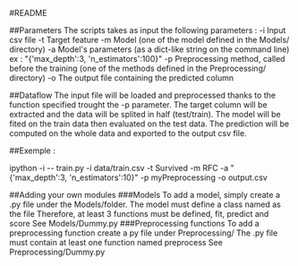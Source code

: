 #README


##Parameters
The scripts takes as input the following parameters :
	-i Input csv file
	-t Target feature
	-m Model (one of the model defined in the Models/ directory)
	-a Model's parameters (as a dict-like string on the command line) ex : "{'max_depth':3, 'n_estimators':100}"
	-p Preprocessing method, called before the training (one of the methods defined in the Preprocessing/ directory)
	-o The output file containing the predicted column


##Dataflow
The input file will be loaded and preprocessed thanks to the function specified trought the -p parameter.
The target column will be extracted and the data will be splited in half (test/train).
The model will be fited on the train data then evaluated on the test data.
The prediction will be computed on the whole data and exported to the output csv file.


##Exemple : 

ipython -i -- train.py -i data/train.csv -t Survived -m RFC -a "{'max_depth':3, 'n_estimators':10}" -p myPreprocessing -o output.csv


##Adding your own modules
###Models
To add a model, simply create a .py file under the Models/folder.
The model must define a class named as the file
Therefore, at least 3 functions must be defined, fit, predict and score
See Models/Dummy.py
###Preprocessing functions
To add a preprocessing function create a py file under Preprocessing/
The .py file must contain at least one function named preprocess
See Preprocessing/Dummy.py
